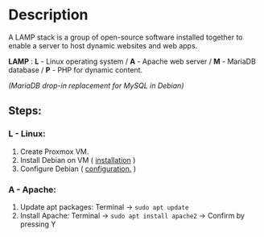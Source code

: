 # Description
A LAMP stack is a group of open-source software installed together to enable a server to host dynamic websites and web apps. 

**LAMP** : **L** - Linux operating system / **A** - Apache web server / **M** - MariaDB database / **P** - PHP for dynamic content. 

*(MariaDB drop-in replacement for MySQL in Debian)*

## Steps: 

### **L** - Linux: 
1. Create Proxmox VM.
2. Install Debian on VM ( [installation](https://github.com/sapan322/Raman-Cybersecurity-Portfolio/blob/main/Installation%20Configuration%20%20Guides/Debian%20(Proxmox%20VM)/Installation.md) )
3. Configure Debian ( [configuration.](https://github.com/sapan322/Raman-Cybersecurity-Portfolio/blob/main/Installation%20Configuration%20%20Guides/Debian%20(Proxmox%20VM)/Configuration.md) )

### **A** - Apache:
1. Update apt packages: Terminal -> `sudo apt update` 
2. Install Apache: Terminal -> `sudo apt install apache2` -> Confirm by pressing Y
